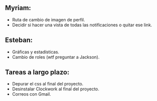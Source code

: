 ## Myriam:
  
- Ruta de cambio de imagen de perfil.
- Decidir si hacer una vista de todas las notificaciones o quitar ese link.

## Esteban:

- Gráficas y estadísticas.
- Cambio de roles (wtf preguntar a Jackson).

## Tareas a largo plazo:

- Depurar el css al final del proyecto.
- Desinstalar Clockwork al final del proyecto.
- Correos con Gmail.
